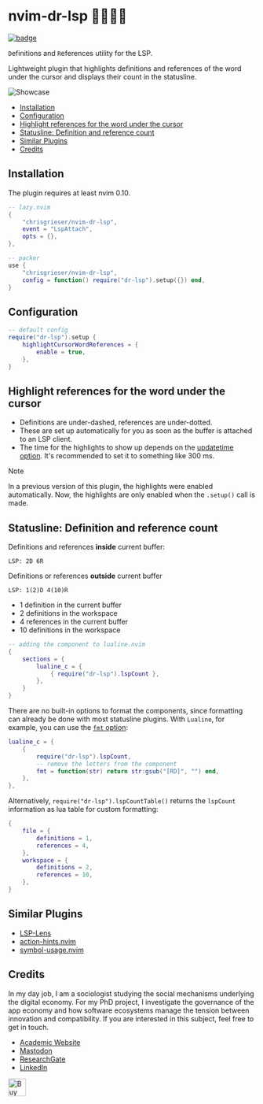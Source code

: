 <!-- LTeX: enabled=false -->
# nvim-dr-lsp 👨‍⚕️👩‍⚕️
<!-- LTeX: enabled=true -->
<a href="https://dotfyle.com/plugins/chrisgrieser/nvim-dr-lsp">
<img alt="badge" src="https://dotfyle.com/plugins/chrisgrieser/nvim-dr-lsp/shield"/></a>

`D`efinitions and `R`eferences utility for the LSP.

Lightweight plugin that highlights definitions and references of the word under
the cursor and displays their count in the statusline.

![Showcase](https://github.com/chrisgrieser/nvim-dr-lsp/assets/73286100/8c6600c8-b16d-434f-8bdb-47b4a9dab7cb)

<!-- toc -->

- [Installation](#installation)
- [Configuration](#configuration)
- [Highlight references for the word under the cursor](#highlight-references-for-the-word-under-the-cursor)
- [Statusline: Definition and reference count](#statusline-definition-and-reference-count)
- [Similar Plugins](#similar-plugins)
- [Credits](#credits)

<!-- tocstop -->

## Installation
The plugin requires at least nvim 0.10.

```lua
-- lazy.nvim
{ 
	"chrisgrieser/nvim-dr-lsp",
	event = "LspAttach",
	opts = {},
},

-- packer
use { 
	"chrisgrieser/nvim-dr-lsp",
	config = function() require("dr-lsp").setup({}) end,
}
```

## Configuration

```lua
-- default config
require("dr-lsp").setup {
	highlightCursorWordReferences = {
		enable = true,
	},
}
```

## Highlight references for the word under the cursor
- Definitions are under-dashed, references are under-dotted.
- These are set up automatically for you as soon as the buffer is attached to an
  LSP client.
- The time for the highlights to show up depends on the [updatetime
  option](https://neovim.io/doc/user/options.html#'updatetime'). It's
  recommended to set it to something like 300&nbsp;ms.

> [!NOTE]
> In a previous version of this plugin, the highlights were enabled
> automatically. Now, the highlights are only enabled when the `.setup()` call
> is made.

## Statusline: Definition and reference count
Definitions and references **inside** current buffer:

```text
LSP: 2D 6R
```

Definitions or references **outside** current buffer

```text
LSP: 1(2)D 4(10)R
```

- 1 definition in the current buffer
- 2 definitions in the workspace
- 4 references in the current buffer
- 10 definitions in the workspace

```lua
-- adding the component to lualine.nvim
{
	sections = {
		lualine_c = {
			{ require("dr-lsp").lspCount },
		},
	}
}
```

There are no built-in options to format the components, since formatting can
already be done with most statusline plugins. With `Lualine`, for example, you can
use the [`fmt` option](https://github.com/nvim-lualine/lualine.nvim#global-options):

```lua
lualine_c = {
	{ 
		require("dr-lsp").lspCount, 
		-- remove the letters from the component
		fmt = function(str) return str:gsub("[RD]", "") end,
	},
},
```

Alternatively, `require("dr-lsp").lspCountTable()` returns the `lspCount`
information as lua table for custom formatting:

```lua
{
	file = {
		definitions = 1,
		references = 4,
	},
	workspace = {
		definitions = 2,
		references = 10,
	},
}
```

## Similar Plugins
- [LSP-Lens](https://github.com/VidocqH/lsp-lens.nvim)
- [action-hints.nvim](https://github.com/roobert/action-hints.nvim)
- [symbol-usage.nvim](https://github.com/Wansmer/symbol-usage.nvim)

<!-- vale Google.FirstPerson = NO -->
## Credits
In my day job, I am a sociologist studying the social mechanisms underlying the
digital economy. For my PhD project, I investigate the governance of the app
economy and how software ecosystems manage the tension between innovation and
compatibility. If you are interested in this subject, feel free to get in touch.

- [Academic Website](https://chris-grieser.de/)
- [Mastodon](https://pkm.social/@pseudometa)
- [ResearchGate](https://www.researchgate.net/profile/Christopher-Grieser)
- [LinkedIn](https://www.linkedin.com/in/christopher-grieser-ba693b17a/)

<a href='https://ko-fi.com/Y8Y86SQ91' target='_blank'>
<img
	height='36'
	style='border:0px;height:36px;'
	src='https://cdn.ko-fi.com/cdn/kofi1.png?v=3'
	border='0'
	alt='Buy Me a Coffee at ko-fi.com'
/></a>
